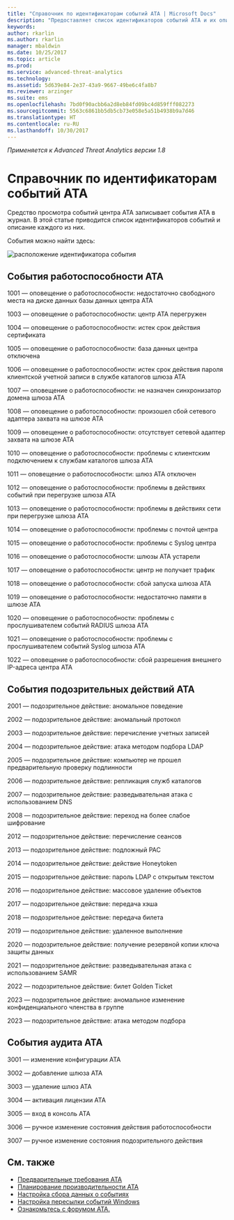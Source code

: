 ```yaml
---
title: "Справочник по идентификаторам событий ATA | Microsoft Docs"
description: "Предоставляет список идентификаторов событий ATA и их описания."
keywords: 
author: rkarlin
ms.author: rkarlin
manager: mbaldwin
ms.date: 10/25/2017
ms.topic: article
ms.prod: 
ms.service: advanced-threat-analytics
ms.technology: 
ms.assetid: 5d639e84-2e37-43a9-9667-49be6c4fa8b7
ms.reviewer: arzinger
ms.suite: ems
ms.openlocfilehash: 7bd0f90acbb6a2d8eb84fd09bc4d859fff082273
ms.sourcegitcommit: 5563c6861bb5db5cb73e058e5a51b4938b9a7d46
ms.translationtype: HT
ms.contentlocale: ru-RU
ms.lasthandoff: 10/30/2017
---
```

*Применяется к Advanced Threat Analytics версии 1.8*


# <a name="ata-event-id-reference"></a>Справочник по идентификаторам событий ATA

Средство просмотра событий центра ATA записывает события ATA в журнал. В этой статье приводится список идентификаторов событий и описание каждого из них.

События можно найти здесь:

![расположение идентификатора события](./media/event-id-location.png)

## <a name="ata-health-events"></a>События работоспособности ATA

1001 — оповещение о работоспособности: недостаточно свободного места на диске данных базы данных центра ATA 

1003 — оповещение о работоспособности: центр ATA перегружен 

1004 — оповещение о работоспособности: истек срок действия сертификата 

1005 — оповещение о работоспособности: база данных центра отключена 

1006 — оповещение о работоспособности: истек срок действия пароля клиентской учетной записи в службе каталогов шлюза ATA 

1007 — оповещение о работоспособности: не назначен синхронизатор домена шлюза ATA 

1008 — оповещение о работоспособности: произошел сбой сетевого адаптера захвата на шлюзе ATA 

1009 — оповещение о работоспособности: отсутствует сетевой адаптер захвата на шлюзе ATA 

1010 — оповещение о работоспособности: проблемы с клиентским подключением к службам каталогов шлюза ATA 

1011 — оповещение о работоспособности: шлюз ATA отключен 

1012 — оповещение о работоспособности: проблемы в действиях событий при перегрузке шлюза ATA 

1013 — оповещение о работоспособности: проблемы в действиях сети при перегрузке шлюза ATA 

1014 — оповещение о работоспособности: проблемы с почтой центра 

1015 — оповещение о работоспособности: проблемы с Syslog центра 

1016 — оповещение о работоспособности: шлюзы ATA устарели 

1017 — оповещение о работоспособности: центр не получает трафик 

1018 — оповещение о работоспособности: сбой запуска шлюза ATA 

1019 — оповещение о работоспособности: недостаточно памяти в шлюзе ATA 

1020 — оповещение о работоспособности: проблемы с прослушивателем событий RADIUS шлюза ATA 

1021 — оповещение о работоспособности: проблемы с прослушивателем событий Syslog шлюза ATA 

1022 — оповещение о работоспособности: сбой разрешения внешнего IP-адреса центра ATA 
 
## <a name="ata-suspicious-ctivity-events"></a>События подозрительных действий ATA

2001 — подозрительное действие: аномальное поведение 

2002 — подозрительное действие: аномальный протокол 

2003 — подозрительное действие: перечисление учетных записей 

2004 — подозрительное действие: атака методом подбора LDAP 

2005 — подозрительное действие: компьютер не прошел предварительную проверку подлинности 

2006 — подозрительное действие: репликация служб каталогов 

2007 — подозрительное действие: разведывательная атака с использованием DNS 

2008 — подозрительное действие: переход на более слабое шифрование 

2012 — подозрительное действие: перечисление сеансов 

2013 — подозрительное действие: подложный PAC 

2014 — подозрительное действие: действие Honeytoken 

2015 — подозрительное действие: пароль LDAP с открытым текстом 

2016 — подозрительное действие: массовое удаление объектов 

2017 — подозрительное действие: передача хэша 

2018 — подозрительное действие: передача билета 

2019 — подозрительное действие: удаленное выполнение 

2020 — подозрительное действие: получение резервной копии ключа защиты данных 

2021 — подозрительное действие: разведывательная атака с использованием SAMR 

2022 — подозрительное действие: билет Golden Ticket 

2023 — подозрительное действие: аномальное изменение конфиденциального членства в группе 

2023 — подозрительное действие: атака методом подбора 

## <a name="ata-auditing-events"></a>События аудита ATA

3001 — изменение конфигурации ATA 

3002 — добавление шлюза ATA

3003 — удаление шлюз ATA

3004 — активация лицензии ATA

3005 — вход в консоль ATA

3006 — ручное изменение состояния действия работоспособности 

3007 — ручное изменение состояния подозрительного действия 


## <a name="see-also"></a>См. также
- [Предварительные требования ATA](ata-prerequisites.md)
- [Планирование производительности ATA](ata-capacity-planning.md)
- [Настройка сбора данных о событиях](configure-event-collection.md)
- [Настройка пересылки событий Windows](configure-event-collection.md#configuring-windows-event-forwarding)
- [Ознакомьтесь с форумом ATA.](https://social.technet.microsoft.com/Forums/security/home?forum=mata)
